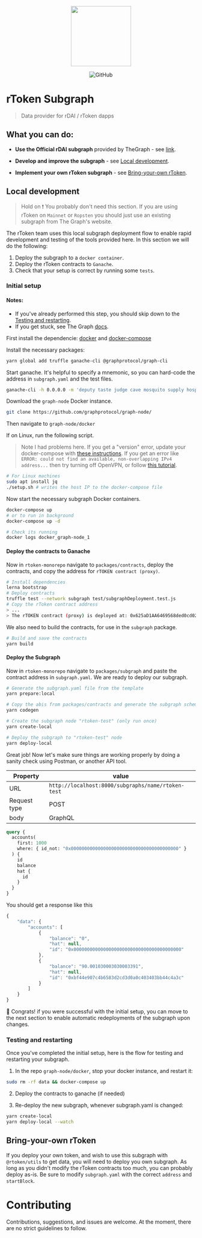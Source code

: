 <p align="center"><img src="https://rdai.money/images/logo.svg" width="160"/></p>

<p align="center">
    <img alt="GitHub" src="https://img.shields.io/github/license/rtoken-project/rtoken-contracts">
</p>

# rToken Subgraph

> Data provider for rDAI / rToken dapps

## What you can do:

- **Use the Official rDAI subgraph** provided by TheGraph - see [link](https://thegraph.com/explorer/subgraph/rtoken-project/rdai).

- **Develop and improve the subgraph** - see [Local development](#local-development).

- **Implement your own rToken subgraph** - see [Bring-your-own rToken](#bring-your-own-rtoken).

## Local development

> Hold on :exclamation: You probably don't need this section. If you are using rToken on `Mainnet` or `Ropsten` you should just use an existing subgraph from The Graph's website.

The rToken team uses this local subgraph deployment flow to enable rapid development and testing of the tools provided here. In this section we will do the following:

1. Deploy the subgraph to a `docker container`.
2. Deploy the rToken contracts to `Ganache`.
3. Check that your setup is correct by running some `tests`.

### Initial setup

#### Notes:

- If you've already performed this step, you should skip down to the [Testing and restarting](#testing-and-restarting).
- If you get stuck, see The Graph [docs](https://thegraph.com/docs/quick-start#local-development).

First install the dependencie: [docker](https://docs.docker.com/install/) and [docker-compose](https://docs.docker.com/compose/install/)

Install the necessary packages:

```bash
yarn global add truffle ganache-cli @graphprotocol/graph-cli
```

Start ganache. It's helpful to specify a mnemonic, so you can hard-code the address in `subgraph.yaml` and the test files.

```bash
ganache-cli -h 0.0.0.0 -m 'deputy taste judge cave mosquito supply hospital clarify argue aware abuse glory'
```

Download the `graph-node` Docker instance.

```bash
git clone https://github.com/graphprotocol/graph-node/
```

Then navigate to `graph-node/docker`

If on Linux, run the following script.

> Note I had problems here. If you get a "version" error, update your docker-compose with [these instructions](https://docs.docker.com/compose/install/). If you get an error like `ERROR: could not find an available, non-overlapping IPv4 address...` then try turning off OpenVPN, or follow [this tutorial](https://stackoverflow.com/questions/45692255/how-make-openvpn-work-with-docker).

```bash
# For Linux machines
sudo apt install jq
./setup.sh # writes the host IP to the docker-compose file
```

Now start the necessary subgraph Docker containers.

```bash
docker-compose up
# or to run in background
docker-compose up -d

# Check its running
docker logs docker_graph-node_1
```

#### Deploy the contracts to Ganache

Now in `rtoken-monorepo` navigate to `packages/contracts`, deploy the contracts, and copy the address for `rTOKEN contract (proxy)`.

```bash
# Install dependencies
lerna bootstrap
# Deploy contracts
truffle test --network subgraph test/subgraphDeployment.test.js
# Copy the rToken contract address
> ...
> The rTOKEN contract (proxy) is deployed at: 0x625aD1AA6469568ded0cd0254793Efd0e5C0394F
```

We also need to build the contracts, for use in the `subgraph` package.

```bash
# Build and save the contracts
yarn build
```

#### Deploy the Subgraph

Now in `rtoken-monorepo` navigate to `packages/subgraph` and paste the contract address in `subgraph.yaml`. We are ready to deploy our subgraph.

```bash
# Generate the subgraph.yaml file from the template
yarn prepare:local

# Copy the abis from packages/contracts and generate the subgraph schema
yarn codegen

# Create the subgraph node "rtoken-test" (only run once)
yarn create-local

# Deploy the subgraph to "rtoken-test" node
yarn deploy-local
```

Great job! Now let's make sure things are working properly by doing a sanity check using Postman, or another API tool.

| Property     | value                                              |
| ------------ | -------------------------------------------------- |
| URL          | `http://localhost:8000/subgraphs/name/rtoken-test` |
| Request type | POST                                               |
| body         | GraphQL                                            |

```graphql
query {
  accounts(
    first: 1000
    where: { id_not: "0x0000000000000000000000000000000000000000" }
  ) {
    id
    balance
    hat {
      id
    }
  }
}
```

You should get a response like this

```js
{
    "data": {
        "accounts": [
            {
                "balance": "0",
                "hat": null,
                "id": "0x0000000000000000000000000000000000000000"
            },
            {
                "balance": "90.001030003030003391",
                "hat": null,
                "id": "0xbf44e907c4b6583d2cd3d0a0c403403bb44c4a3c"
            }
        ]
    }
}
```

:tada: Congrats! if you were successful with the initial setup, you can move to the next section to enable automatic redeployments of the subgraph upon changes.

### Testing and restarting

Once you've completed the initial setup, here is the flow for testing and restarting your subgraph.

1. In the repo `graph-node/docker`, stop your docker instance, and restart it:

```bash
sudo rm -rf data && docker-compose up

```

2. Deploy the contracts to ganache (if needed)

3. Re-deploy the new subgraph, whenever subgraph.yaml is changed:

```bash
yarn create-local
yarn deploy-local --watch
```

## Bring-your-own rToken

If you deploy your own token, and wish to use this subgraph with `@rtoken/utils` to get data, you will need to deploy you own subgraph. As long as you didn't modify the rToken contracts too much, you can probably deploy as-is. Be sure to modify `subgraph.yaml` with the correct `address` and `startBlock`.

# Contributing

Contributions, suggestions, and issues are welcome. At the moment, there are no strict guidelines to follow.
